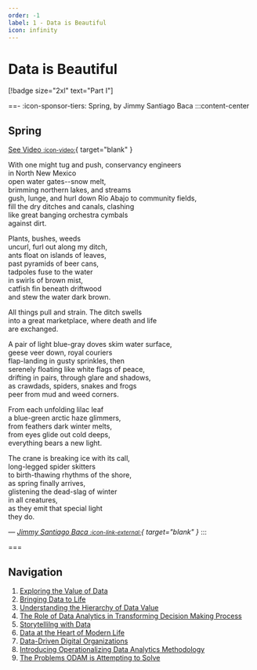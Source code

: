 ```yaml
---
order: -1
label: 1 - Data is Beautiful
icon: infinity
---
```

# Data is Beautiful

[!badge size="2xl" text="Part I"]

==- :icon-sponsor-tiers: Spring, by Jimmy Santiago Baca
:::content-center

## Spring

[See Video <small>:icon-video:</small>](https://youtu.be/zQ3IbO4vFBA?t=400){ target="blank" }

<div style="text-align:left">

With one might tug and push, conservancy engineers  
in North New Mexico  
open water gates--snow melt,  
brimming northern lakes, and streams  
gush, lunge, and hurl down Río Abajo to community fields,  
fill the dry ditches and canals, clashing  
like great banging orchestra cymbals  
against dirt. 

Plants, bushes, weeds  
uncurl, furl out along my ditch,  
ants float on islands of leaves,  
past pyramids of beer cans,  
tadpoles fuse to the water  
in swirls of brown mist,  
catfish fin beneath driftwood  
and stew the water dark brown. 

All things pull and strain. The ditch swells  
into a great marketplace, where death and life  
are exchanged.  

A pair of light blue-gray doves skim water surface,  
geese veer down, royal couriers  
flap-landing in gusty sprinkles, then  
serenely floating like white flags of peace,  
drifting in pairs, through glare and shadows,  
as crawdads, spiders, snakes and frogs  
peer from mud and weed corners.  

From each unfolding lilac leaf  
a blue-green arctic haze glimmers,  
from feathers dark winter melts,  
from eyes glide out cold deeps,  
everything bears a new light.  

The crane is breaking ice with its call,  
long-legged spider skitters  
to birth-thawing rhythms of the shore,  
as spring finally arrives,  
glistening the dead-slag of winter  
in all creatures,  
as they emit that special light  
they do.
</div>

_— [Jimmy Santiago Baca <small>:icon-link-external:</small>](https://www.jimmysantiagobaca.com/contact){ target="blank" }_
:::

===

## Navigation

1. [Exploring the Value of Data](1-value-of-data.md)
2. [Bringing Data to Life](2-data-to-life.md)
3. [Understanding the Hierarchy of Data Value](3-data-value.md)
4. [The Role of Data Analytics in Transforming Decision Making Process](4-role-of-data.md)
5. [Storytellilng with Data](5-storytelling.md)
6. [Data at the Heart of Modern Life](6-data-heart.md)
7. [Data-Driven Digital Organizations](7-digital-org.md)
8. [Introducing Operationalizing Data Analytics Methodology](8-odam.md)
9. [The Problems ODAM is Attempting to Solve](9-problem-statement.md)